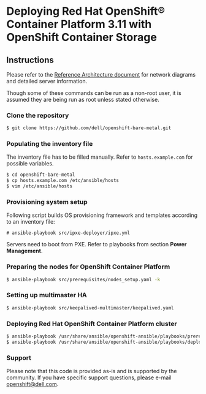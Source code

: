 # Deploying Red Hat OpenShift® Container Platform 3.11 with OpenShift Container Storage

## Instructions
Please refer to the [Reference Architecture document](https://dellemc.com/openshift/xxx) for network diagrams and detailed server information.

Though some of these commands can be run as a non-root user, it is assumed they are being run as root unless stated otherwise.

### Clone the repository
```bash
$ git clone https://github.com/dell/openshift-bare-metal.git
```

### Populating the inventory file
The inventory file has to be filled manually.
Refer to `hosts.example.com` for possible variables.

```bash
$ cd openshift-bare-metal
$ cp hosts.example.com /etc/ansible/hosts
$ vim /etc/ansible/hosts
```
### Provisioning system setup
Following script builds OS provisioning framework and templates according to an inventory file:
```
# ansible-playbook src/ipxe-deployer/ipxe.yml
```
Servers need to boot from PXE.
Refer to playbooks from section **Power Management**.

### Preparing the nodes for OpenShift Container Platform
```bash
$ ansible-playbook src/prerequisites/nodes_setup.yaml -k
```

### Setting up multimaster HA
```bash
$ ansible-playbook src/keepalived-multimaster/keepalived.yaml
```

### Deploying Red Hat OpenShift Container Platform cluster
```bash
$ ansible-playbook /usr/share/ansible/openshift-ansible/playbooks/prerequisites.yml
$ ansible-playbook /usr/share/ansible/openshift-ansible/playbooks/deploy_cluster.yml
```
### Support
Please note that this code is provided as-is and is supported by the community. If you have specific support questions, please e-mail openshift@dell.com.
